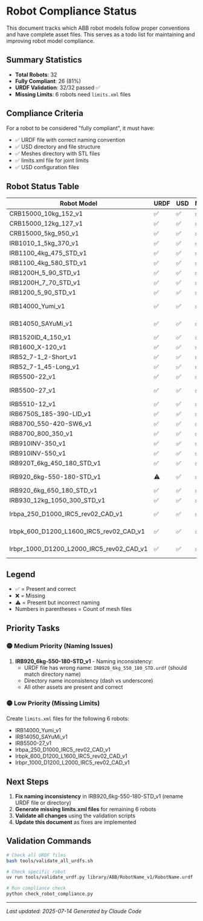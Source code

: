 # Robot Compliance Status

This document tracks which ABB robot models follow proper conventions and have complete asset files. This serves as a todo list for maintaining and improving robot model compliance.

## Summary Statistics

- **Total Robots**: 32
- **Fully Compliant**: 26 (81%)
- **URDF Validation**: 32/32 passed ✅
- **Missing Limits**: 6 robots need `limits.xml` files

## Compliance Criteria

For a robot to be considered "fully compliant", it must have:
- ✅ URDF file with correct naming convention
- ✅ USD directory and file structure
- ✅ Meshes directory with STL files
- ✅ limits.xml file for joint limits
- ✅ USD configuration files

## Robot Status Table

| Robot Model | URDF | USD | Meshes | Limits | Config | Status | Priority |
|-------------|------|-----|--------|--------|--------|---------|----------|
| CRB15000_10kg_152_v1 | ✅ | ✅ | ✅ (7) | ✅ | ✅ | **COMPLIANT** | ✅ |
| CRB15000_12kg_127_v1 | ✅ | ✅ | ✅ (7) | ✅ | ✅ | **COMPLIANT** | ✅ |
| CRB15000_5kg_950_v1 | ✅ | ✅ | ✅ (7) | ✅ | ✅ | **COMPLIANT** | ✅ |
| IRB1010_1_5kg_370_v1 | ✅ | ✅ | ✅ (7) | ✅ | ✅ | **COMPLIANT** | ✅ |
| IRB1100_4kg_475_STD_v1 | ✅ | ✅ | ✅ (7) | ✅ | ✅ | **COMPLIANT** | ✅ |
| IRB1100_4kg_580_STD_v1 | ✅ | ✅ | ✅ (7) | ✅ | ✅ | **COMPLIANT** | ✅ |
| IRB1200H_5_90_STD_v1 | ✅ | ✅ | ✅ (7) | ✅ | ✅ | **COMPLIANT** | ✅ |
| IRB1200H_7_70_STD_v1 | ✅ | ✅ | ✅ (7) | ✅ | ✅ | **COMPLIANT** | ✅ |
| IRB1200_5_90_STD_v1 | ✅ | ✅ | ✅ (7) | ✅ | ✅ | **COMPLIANT** | ✅ |
| IRB14000_Yumi_v1 | ✅ | ✅ | ✅ (15) | ❌ | ✅ | Missing limits | 🔴 |
| IRB14050_SAYuMi_v1 | ✅ | ✅ | ✅ (8) | ❌ | ✅ | Missing limits | 🔴 |
| IRB1520ID_4_150_v1 | ✅ | ✅ | ✅ (7) | ✅ | ✅ | **COMPLIANT** | ✅ |
| IRB1600_X-120_v1 | ✅ | ✅ | ✅ (7) | ✅ | ✅ | **COMPLIANT** | ✅ |
| IRB52_7-1_2-Short_v1 | ✅ | ✅ | ✅ (7) | ✅ | ✅ | **COMPLIANT** | ✅ |
| IRB52_7-1_45-Long_v1 | ✅ | ✅ | ✅ (6) | ✅ | ✅ | **COMPLIANT** | ✅ |
| IRB5500-22_v1 | ✅ | ✅ | ✅ (8) | ✅ | ✅ | **COMPLIANT** | ✅ |
| IRB5500-27_v1 | ✅ | ✅ | ✅ (9) | ❌ | ✅ | Missing limits | 🔴 |
| IRB5510-12_v1 | ✅ | ✅ | ✅ (8) | ✅ | ✅ | **COMPLIANT** | ✅ |
| IRB6750S_185-390-LID_v1 | ✅ | ✅ | ✅ (8) | ✅ | ✅ | **COMPLIANT** | ✅ |
| IRB8700_550-420-SW6_v1 | ✅ | ✅ | ✅ (7) | ✅ | ✅ | **COMPLIANT** | ✅ |
| IRB8700_800_350_v1 | ✅ | ✅ | ✅ (8) | ✅ | ✅ | **COMPLIANT** | ✅ |
| IRB910INV-350_v1 | ✅ | ✅ | ✅ (4) | ✅ | ✅ | **COMPLIANT** | ✅ |
| IRB910INV-550_v1 | ✅ | ✅ | ✅ (5) | ✅ | ✅ | **COMPLIANT** | ✅ |
| IRB920T_6kg_450_180_STD_v1 | ✅ | ✅ | ✅ (4) | ✅ | ✅ | **COMPLIANT** | ✅ |
| IRB920_6kg-550-180-STD_v1 | ⚠️ | ✅ | ✅ (4) | ✅ | ✅ | **NAMING ISSUE** | 🟡 |
| IRB920_6kg_650_180_STD_v1 | ✅ | ✅ | ✅ (4) | ✅ | ✅ | **COMPLIANT** | ✅ |
| IRB930_12kg_1050_300_STD_v1 | ✅ | ✅ | ✅ (4) | ✅ | ✅ | **COMPLIANT** | ✅ |
| Irbpa_250_D1000_IRC5_rev02_CAD_v1 | ✅ | ✅ | ✅ (3) | ❌ | ✅ | Missing limits | 🔴 |
| Irbpk_600_D1200_L1600_IRC5_rev02_CAD_v1 | ✅ | ✅ | ✅ (4) | ❌ | ✅ | Missing limits | 🔴 |
| Irbpr_1000_D1200_L2000_IRC5_rev02_CAD_v1 | ✅ | ✅ | ✅ (4) | ❌ | ✅ | Missing limits | 🔴 |

## Legend

- ✅ = Present and correct
- ❌ = Missing
- ⚠️ = Present but incorrect naming
- Numbers in parentheses = Count of mesh files

## Priority Tasks

### 🟡 Medium Priority (Naming Issues)

1. **IRB920_6kg-550-180-STD_v1** - Naming inconsistency:
   - URDF file has wrong name: `IRB920_6kg_550_180_STD.urdf` (should match directory name)
   - Directory name inconsistency (dash vs underscore)
   - All other assets are present and correct

### 🟡 Low Priority (Missing Limits)

Create `limits.xml` files for the following 6 robots:
- IRB14000_Yumi_v1
- IRB14050_SAYuMi_v1
- IRB5500-27_v1
- Irbpa_250_D1000_IRC5_rev02_CAD_v1
- Irbpk_600_D1200_L1600_IRC5_rev02_CAD_v1
- Irbpr_1000_D1200_L2000_IRC5_rev02_CAD_v1

## Next Steps

1. **Fix naming inconsistency** in IRB920_6kg-550-180-STD_v1 (rename URDF file or directory)
2. **Generate missing limits.xml files** for remaining 6 robots
3. **Validate all changes** using the validation scripts
4. **Update this document** as fixes are implemented

## Validation Commands

```bash
# Check all URDF files
bash tools/validate_all_urdfs.sh

# Check specific robot
uv run tools/validate_urdf.py library/ABB/RobotName_v1/RobotName.urdf

# Run compliance check
python check_robot_compliance.py
```

---
*Last updated: 2025-07-14*
*Generated by Claude Code*